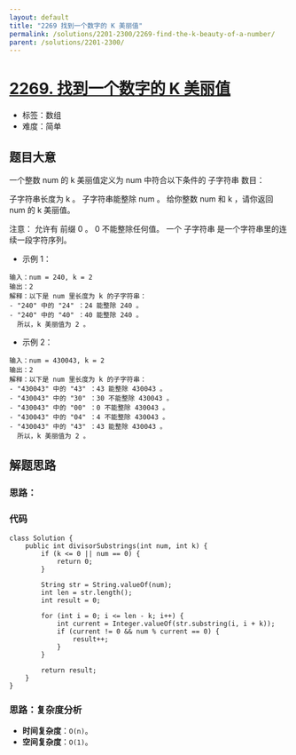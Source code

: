 ```yaml
---
layout: default
title: "2269 找到一个数字的 K 美丽值"
permalink: /solutions/2201-2300/2269-find-the-k-beauty-of-a-number/
parent: /solutions/2201-2300/
---
```


# [2269. 找到一个数字的 K 美丽值](https://leetcode.cn/problems/find-the-k-beauty-of-a-number/description/)

- 标签：数组
- 难度：简单

## 题目大意

一个整数 num 的 k 美丽值定义为 num 中符合以下条件的 子字符串 数目：

子字符串长度为 k 。
子字符串能整除 num 。
给你整数 num 和 k ，请你返回 num 的 k 美丽值。

注意：
允许有 前缀 0 。
0 不能整除任何值。
一个 子字符串 是一个字符串里的连续一段字符序列。

- 示例 1：

```
输入：num = 240, k = 2
输出：2
解释：以下是 num 里长度为 k 的子字符串：
- "240" 中的 "24" ：24 能整除 240 。
- "240" 中的 "40" ：40 能整除 240 。
  所以，k 美丽值为 2 。
```

- 示例 2：

```
输入：num = 430043, k = 2
输出：2
解释：以下是 num 里长度为 k 的子字符串：
- "430043" 中的 "43" ：43 能整除 430043 。
- "430043" 中的 "30" ：30 不能整除 430043 。
- "430043" 中的 "00" ：0 不能整除 430043 。
- "430043" 中的 "04" ：4 不能整除 430043 。
- "430043" 中的 "43" ：43 能整除 430043 。
  所以，k 美丽值为 2 。
```

## 解题思路

### 思路：

### 代码

```java[]
class Solution {
    public int divisorSubstrings(int num, int k) {
        if (k <= 0 || num == 0) {
            return 0; 
        }

        String str = String.valueOf(num);
        int len = str.length();
        int result = 0;

        for (int i = 0; i <= len - k; i++) {
            int current = Integer.valueOf(str.substring(i, i + k));
            if (current != 0 && num % current == 0) {
                result++;
            }
        }

        return result;
    }
}
```

### 思路：复杂度分析

- **时间复杂度**：`O(n)`。
- **空间复杂度**：`O(1)`。
